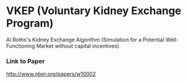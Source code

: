 # VKEP (Voluntary Kidney Exchange Program)
Al Roths's Kidney Exchange Algorithm (Simulation for a Potential Well-Functioning Market without capital incentives)

### Link to Paper 
http://www.nber.org/papers/w10002 

